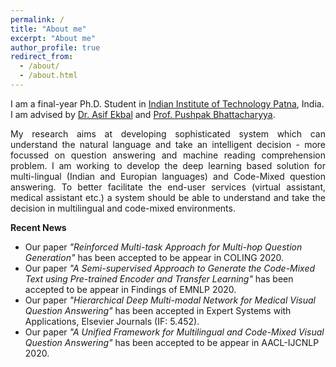 ```yaml
---
permalink: /
title: "About me"
excerpt: "About me"
author_profile: true
redirect_from: 
  - /about/
  - /about.html
---
```



I am a final-year Ph.D. Student in [Indian Institute of Technology Patna](http://iitp.ac.in/), India. I am advised by [Dr. Asif Ekbal](https://www.iitp.ac.in/~asif/) and [Prof. Pushpak Bhattacharyya](https://www.cse.iitb.ac.in/~pb/).


<p align="justify">
My research aims at developing sophisticated system which can understand the natural language and take an intelligent decision - more focussed on question answering and machine reading comprehension problem. I am working to develop the deep learning based solution for multi-lingual (Indian and Europian languages) and Code-Mixed question answering. To better facilitate the end-user services (virtual assistant, medical assistant etc.) a system should be able to understand and take the decision in multilingual and code-mixed environments. 
</p>


**Recent News**

* Our paper *"Reinforced Multi-task Approach for Multi-hop Question Generation"* has been accepted to be appear in COLING 2020.
* Our paper *"A Semi-supervised Approach to Generate the Code-Mixed Text using Pre-trained Encoder and Transfer Learning"* has been accepted to be appear in Findings of EMNLP 2020.
* Our paper *"Hierarchical Deep Multi-modal Network for Medical Visual Question Answering"* has been accepted in Expert Systems with Applications, Elsevier Journals (IF: 5.452).
* Our paper *"A Unified Framework for Multilingual and Code-Mixed Visual Question Answering"* has been accepted to be appear in AACL-IJCNLP 2020.
